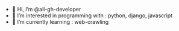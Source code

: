 - 👋 Hi, I’m @ali-gh-developer
- 👀 I’m interested in programming with :  python, django, javascript
- 🌱 I’m currently learning : web-crawling


<!---
ali-gh-developer/ali-gh-developer is a ✨ special ✨ repository because its `README.md` (this file) appears on your GitHub profile.
You can click the Preview link to take a look at your changes.
--->
